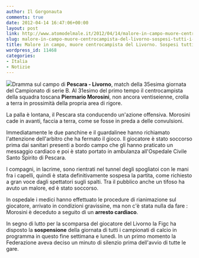 ```yaml
---
author: Il Gorgonauta
comments: true
date: 2012-04-14 16:47:06+00:00
layout: post
link: http://www.atomodelmale.it/2012/04/14/malore-in-campo-muore-centrocampista-del-livorno-sospesi-tutti-i-campionati/
slug: malore-in-campo-muore-centrocampista-del-livorno-sospesi-tutti-i-campionati
title: Malore in campo, muore centrocampista del Livorno. Sospesi tutti i campionati.
wordpress_id: 11468
categories:
- Italia
- Notizie
---
```


[![](http://www.atomodelmale.it/wp-content/uploads/2012/04/Morosini-300x168.jpg)](http://www.atomodelmale.it/wp-content/uploads/2012/04/Morosini.jpg)Dramma sul campo di **Pescara - Livorno**, match della 35esima giornata del Campionato di serie B. Al 31esimo del primo tempo il centrocampista della squadra toscana **Piermario Morosini**, non ancora ventiseienne, crolla a terra in prossimità della propria area di rigore.

La palla è lontana, il Pescara sta conducendo un'azione offensiva. Morosini cade in avanti, faccia a terra, come se fosse in preda a delle convulsioni.

Immediatamente le due panchine e il guardalinee hanno richiamato l'attenzione dell'arbitro che ha fermato il gioco. Il giocatore è stato soccorso prima dai sanitari presenti a bordo campo che gli hanno praticato un messaggio cardiaco e poi è stato portato in ambulanza all'Ospedale Civile Santo Spirito di Pescara.

I compagni, in lacrime, sono rientrati nel tunnel degli spogliatoi con le mani fra i capelli, quindi è stata definitivamente sospesa la partita, come richiesto a gran voce dagli spettatori sugli spalti. Tra il pubblico anche un tifoso ha avuto un malore, ed è stato soccorso.


In ospedale i medici hanno effettuato le procedure di rianimazione sul giocatore, arrivato in condizioni gravissine, ma non c'è stata nulla da fare : Morosini è deceduto a seguito di un **arresto cardiaco**.

In segno di lutto per la scomparsa del giocatore del Livorno la Figc ha disposto la **sospensione** della giornata di tutti i campionati di calcio in programma in questo fine settimana e lunedì. In un primo momento la Federazione aveva deciso un minuto di silenzio prima dell'avvio di tutte le gare.
